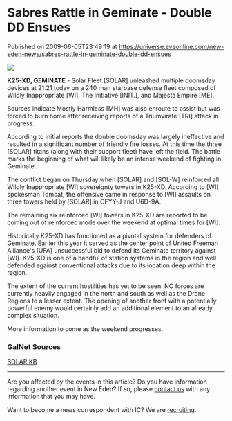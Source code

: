 # Sabres Rattle in Geminate - Double DD Ensues
Published on 2009-06-05T23:49:19 at https://universe.eveonline.com/new-eden-news/sabres-rattle-in-geminate-double-dd-ensues

![](http://www.eve-ic.net/media/assets/icarticlebanner.png)  
  
 **K25-XD, GEMINATE** \- Solar Fleet [SOLAR] unleashed multiple doomsday devices at 21:21 today on a 240 man starbase defense fleet composed of Wildly Inappropriate [WI], The Initiative [INIT.], and Majesta Empire [ME].  
  
Sources indicate Mostly Harmless [MH] was also enroute to assist but was forced to burn home after receiving reports of a Triumvirate [TRI] attack in progress.  
  
According to initial reports the double doomsday was largely ineffective and resulted in a significant number of friendly fire losses. At this time the three [SOLAR] titans (along with their support fleet) have left the field. The battle marks the beginning of what will likely be an intense weekend of fighting in Geminate.  
  
The conflict began on Thursday when [SOLAR] and [SOL-W] reinforced all Wildly Inappropriate [WI] sovereignty towers in K25-XD. According to [WI] spokesman Tomcat, the offensive came in response to [WI] assaults on three towers held by [SOLAR] in CFYY-J and U6D-9A.  
  
The remaining six reinforced [WI] towers in K25-XD are reported to be coming out of reinforced mode over the weekend at optimal times for [WI].  
  
Historically K25-XD has functioned as a pivotal system for defenders of Geminate. Earlier this year it served as the center point of United Freeman Alliance's [UFA] unsuccessful bid to defend its Geminate territory against [WI]. K25-XD is one of a handful of station systems in the region and well defended against conventional attacks due to its location deep within the region.  
  
The extent of the current hostilities has yet to be seen. NC forces are currently heavily engaged in the north and south as well as the Drone Regions to a lesser extent. The opening of another front with a potentially powerful enemy would certainly add an additional element to an already complex situation.  
  
More information to come as the weekend progresses.

### GalNet Sources

[SOLAR KB](http://killboard.eve-sobr.com/)

 

* * *

Are you affected by the events in this article? Do you have information regarding another event in New Eden? If so, please [contact us](http://myeve.eve-online.com/news.asp?a=submitrp) with any information that you may have.  
  
Want to become a news correspondent with IC? We are [recruiting](http://www.eveonline.com/isd.asp).
